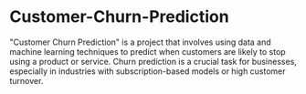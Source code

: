 # Customer-Churn-Prediction
"Customer Churn Prediction" is a project that involves using data and machine learning techniques to predict when customers are likely to stop using a product or service.
Churn prediction is a crucial task for businesses, especially in industries with subscription-based models or high customer turnover.
